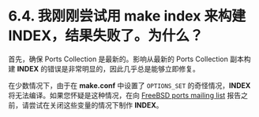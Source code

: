 # 6.4. 我刚刚尝试用 make index 来构建 INDEX，结果失败了。为什么？

首先，确保 Ports Collection 是最新的。影响从最新的 Ports Collection 副本构建 **INDEX** 的错误是非常明显的，因此几乎总是能够立即修复。

在少数情况下，由于在 **make.conf** 中设置了 `OPTIONS_SET` 的奇怪情况，**INDEX** 将无法编译。如果您怀疑是这种情况，在向 [FreeBSD ports mailing list](https://lists.freebsd.org/subscription/freebsd-ports) 报告之前，请尝试在关闭这些变量的情况下制作 **INDEX**。
